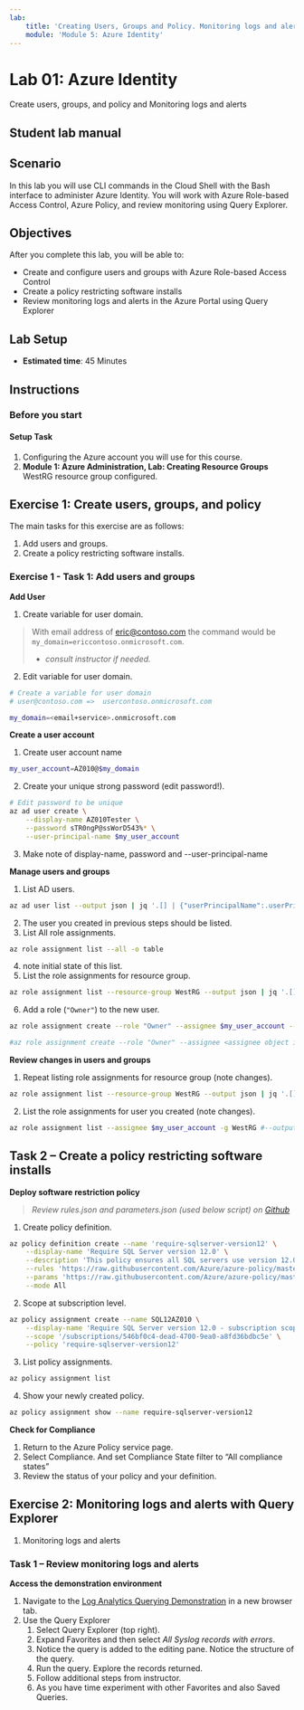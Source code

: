 ```yaml
---
lab:
    title: 'Creating Users, Groups and Policy. Monitoring logs and alerts.'
    module: 'Module 5: Azure Identity'
---
```


# Lab 01: Azure Identity

Create users, groups, and policy and Monitoring logs and alerts

## Student lab manual

## Scenario

In this lab you will use CLI commands in the Cloud Shell with the Bash interface to administer Azure Identity.  You will work with Azure Role-based Access Control, Azure Policy, and review monitoring using Query Explorer.

## Objectives

After you complete this lab, you will be able to:

* Create and configure users and groups with Azure Role-based Access Control
* Create a policy restricting software installs
* Review monitoring logs and alerts in the Azure Portal using Query Explorer

## Lab Setup

* **Estimated time**: 45 Minutes

## Instructions

### Before you start

#### Setup Task

1. Configuring the Azure account you will use for this course.
2. **Module 1: Azure Administration, Lab: Creating Resource Groups** WestRG resource group configured.

## Exercise 1: Create users, groups, and policy

The main tasks for this exercise are as follows:

1. Add users and groups.
1. Create a policy restricting software installs.

### Exercise 1 - Task 1: Add users and groups

**Add User**

1. Create variable for user domain.

> With email address of eric@contoso.com the command would be `my_domain=ericcontoso.onmicrosoft.com`.
>
> * *consult instructor if needed.*

2. Edit variable for user domain.

```sh
# Create a variable for user domain
# user@contoso.com =>  usercontoso.onmicrosoft.com

my_domain=<email+service>.onmicrosoft.com
```

**Create a user account**

1. Create user account name

```sh
my_user_account=AZ010@$my_domain
```

2. Create your unique strong password (edit password!).

```sh
# Edit password to be unique
az ad user create \
    --display-name AZ010Tester \
    --password sTR0ngP@ssWorD543%* \
    --user-principal-name $my_user_account
```

3. Make note of display-name, password and --user-principal-name

**Manage users and groups**

1. List AD users.

```sh
az ad user list --output json | jq '.[] | {"userPrincipalName":.userPrincipalName, "objectId":.objectId}'
```

2. The user you created in previous steps should be listed.
3. List All role assignments.

```sh
az role assignment list --all -o table
```

4. note initial state of this list.
5. List the role assignments for resource group.

```sh
az role assignment list --resource-group WestRG --output json | jq '.[] | {"principalName":.principalName, "roleDefinitionName":.roleDefinitionName, "scope":.scope}'
```

6. Add a role (`"Owner"`) to the new user.

```sh
az role assignment create --role "Owner" --assignee $my_user_account --resource-group WestRG

#az role assignment create --role "Owner" --assignee <assignee object id> --resource-group <resource_group>
```

**Review changes in users and groups**

1. Repeat listing role assignments for resource group (note changes).

```sh
az role assignment list --resource-group WestRG --output json | jq '.[] | {"principalName":.principalName, "roleDefinitionName":.roleDefinitionName, "scope":.scope}'
```

2. List the role assignments for user you created (note changes).

```sh
az role assignment list --assignee $my_user_account -g WestRG #--output json | jq '.[] | {"principalName":.principalName, "roleDefinitionName":.roleDefinitionName, "scope":.scope}'
```

## Task 2 – Create a policy restricting software installs

**Deploy software restriction policy**

> *Review rules.json and parameters.json (used below script) on [Github](https://github.com/Azure/azure-policy/tree/master/samples/built-in-policy/require-sqlserver-version12)*

1. Create policy definition.

```sh
az policy definition create --name 'require-sqlserver-version12' \
    --display-name 'Require SQL Server version 12.0' \
    --description 'This policy ensures all SQL servers use version 12.0.' \
    --rules 'https://raw.githubusercontent.com/Azure/azure-policy/master/samples/built-in-policy/require-sqlserver-version12/azurepolicy.rules.json' \
    --params 'https://raw.githubusercontent.com/Azure/azure-policy/master/samples/built-in-policy/require-sqlserver-version12/azurepolicy.parameters.json' \
    --mode All
```

2. Scope at subscription level.

```sh
az policy assignment create --name SQL12AZ010 \
    --display-name 'Require SQL Server version 12.0 - subscription scope' \
    --scope '/subscriptions/546bf0c4-dead-4700-9ea0-a8fd36bdbc5e' \
    --policy 'require-sqlserver-version12'
```

3. List policy assignments.

```sh
az policy assignment list
```

4. Show your newly created policy.

```sh
az policy assignment show --name require-sqlserver-version12
```

**Check for Compliance**

1. Return to the Azure Policy service page.
2. Select Compliance. And set Compliance State filter to “All compliance states”
3. Review the status of your policy and your definition.

## Exercise 2: Monitoring logs and alerts with Query Explorer

1. Monitoring logs and alerts

### Task 1 – Review monitoring logs and alerts

**Access the demonstration environment**

1. Navigate to the [Log Analytics Querying Demonstration](https://portal.loganalytics.io/demo) in a new browser tab.
2. Use the Query Explorer
    1. Select Query Explorer (top right).
    2. Expand Favorites and then select *All Syslog records with errors*.
    3. Notice the query is added to the editing pane. Notice the structure of the query.
    4. Run the query. Explore the records returned.
    5. Follow additional steps from instructor.
    6. As you have time experiment with other Favorites and also Saved Queries.
